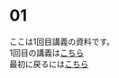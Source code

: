 # 01
ここは1回目講義の資料です。</br>
1回目の講義は[こちら](https://youtu.be/d3muQSLv17c)</br>
最初に戻るには[こちら](https://github.com/kerokerodasu-collab/2025_grad_stat/blob/978cba4d46ecf51cf96f09384bdaf51badf0f939/README.md)
